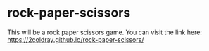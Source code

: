 # rock-paper-scissors
This will be a rock paper scissors game.
You can visit the link here: https://2coldray.github.io/rock-paper-scissors/